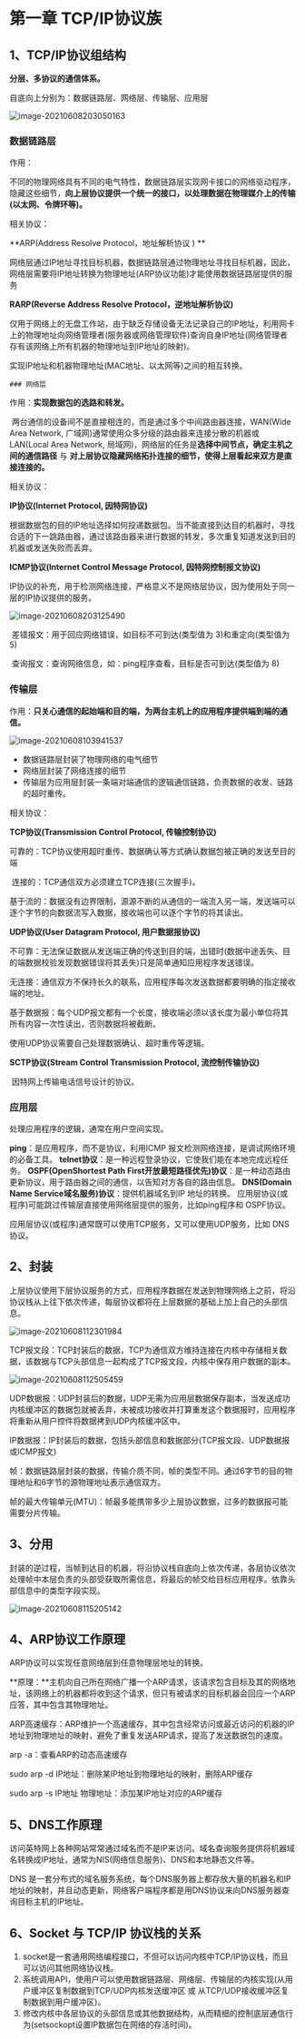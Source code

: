 # 第一章 TCP/IP协议族
## 1、TCP/IP协议组结构

**分层、多协议的通信体系。**

自底向上分别为：数据链路层、网络层、传输层、应用层

![image-20210608203050163](./Pic/01.png)

### 数据链路层

作用：

​	不同的物理网络具有不同的电气特性，数据链路层实现网卡接口的网络驱动程序，隐藏这些细节，**向上层协议提供一个统一的接口，以处理数据在物理媒介上的传输(以太网、令牌环等)。**

相关协议：

**ARP(Address Resolve Protocol，地址解析协议 ) **

​	网络层通过IP地址寻找目标机器，数据链路层通过物理地址寻找目标机器，因此，网络层需要将IP地址转换为物理地址(ARP协议功能)才能使用数据链路层提供的服务

**RARP(Reverse Address Resolve Protocol，逆地址解析协议)**

​	仅用于网络上的无盘工作站，由于缺乏存储设备无法记录自己的IP地址，利用网卡上的物理地址向网络管理者(服务器或网络管理软件)查询自身IP地址(网络管理者存有该网络上所有机器的物理地址到IP地址的映射)。

实现IP地址和机器物理地址(MAC地址、以太网等)之间的相互转换。

	### 网络层

作用：**实现数据包的选路和转发。**

​	两台通信的设备间不是直接相连的，而是通过多个中间路由器连接，WAN(Wide Area Network, 广域网)通常使用众多分级的路由器来连接分散的机器或LAN(Local Area Network, 局域网)，网络层的任务是**选择中间节点，确定主机之间的通信路径** 与 **对上层协议隐藏网络拓扑连接的细节，使得上层看起来双方是直接连接的。**

相关协议：

**IP协议(Internet Protocol, 因特网协议)**

​	根据数据包的目的IP地址选择如何投递数据包。当不能直接到达目的机器时，寻找合适的下一跳路由器，通过该路由器来进行数据的转发，多次重复知道发送到目的机器或发送失败而丢弃。

**ICMP协议(Internet Control Message Protocol, 因特网控制报文协议)**

​	IP协议的补充，用于检测网络连接，严格意义不是网络层协议，因为使用处于同一层的IP协议提供的服务。

![image-20210608203125490](./Pic/02.png)

​	差错报文：用于回应网络错误，如目标不可到达(类型值为 3)和重定向(类型值为 5)

​	查询报文：查询网络信息，如：ping程序查看，目标是否可到达(类型值为 8)

### 传输层

作用：**只关心通信的起始端和目的端，为两台主机上的应用程序提供端到端的通信。**

![image-20210608103941537](./Pic/03.png)

* 数据链路层封装了物理网络的电气细节
* 网络层封装了网络连接的细节
* 传输层为应用层封装一条端对端通信的逻辑通信链路，负责数据的收发、链路的超时重传。

相关协议：

**TCP协议(Transmission Control Protocol, 传输控制协议)**

​	可靠的：TCP协议使用超时重传、数据确认等方式确认数据包被正确的发送至目的端

​	连接的：TCP通信双方必须建立TCP连接(三次握手)。

​	基于流的：数据没有边界限制，源源不断的从通信的一端流入另一端，发送端可以逐个字节的向数据流写入数据，接收端也可以逐个字节的将其读出。

**UDP协议(User Datagram Protocol, 用户数据报协议)**

​	不可靠：无法保证数据从发送端正确的传送到目的端，出错时(数据中途丢失、目的端数据校验发现数据错误将其丢失)只是简单通知应用程序发送错误。

​	无连接：通信双方不保持长久的联系，应用程序每次发送数据都要明确的指定接收端的地址。

​	基于数据报：每个UDP报文都有一个长度，接收端必须以该长度为最小单位将其所有内容一次性读出，否则数据将被截断。

使用UDP协议需要自己处理数据确认、超时重传等逻辑。

**SCTP协议(Stream Control Transmission Protocol, 流控制传输协议)**

​	因特网上传输电话信号设计的协议。

### 应用层

处理应用程序的逻辑，通常在用户空间实现。

**ping**：是应用程序，而不是协议，利用ICMP 报文检测网络连接，是调试网络环境的必备工具。
**telnet协议**：是一种远程登录协议，它使我们能在本地完成远程任务。
**OSPF(OpenShortest Path First开放最短路径优先)协议**：是一种动态路由更新协议，用于路由器之间的通信，以告知对方各自的路由信息。
 **DNS(Domain Name Service域名服务)协议**：提供机器域名到IP 地址的转换。
应用层协议(或程序)可能跳过传输层直接使用网络层提供的服务，比如ping程序和 OSPF协议。

应用层协议(或程序)通常既可以使用TCP服务，又可以使用UDP服务，比如 DNS协议。

## 2、封装

上层协议使用下层协议服务的方式，应用程序数据在发送到物理网络上之前，将沿协议栈从上往下依次传递，每层协议都将在上层数据的基础上加上自己的头部信息。

![image-20210608112301984](./Pic/04.png)

TCP报文段：TCP封装后的数据，TCP为通信双方维持连接在内核中存储相关数据，该数据与TCP头部信息一起构成了TCP报文段，内核中保存用户数据的副本。

![image-20210608112505459](./Pic/05.png)

UDP数据报：UDP封装后的数据，UDP无需为应用层数据保存副本，当发送成功内核缓冲区的数据包就被丢弃，未被成功接收并打算重发这个数据报时，应用程序将重新从用户控件将数据拷到UDP内核缓冲区中。

IP数据报：IP封装后的数据，包括头部信息和数据部分(TCP报文段、UDP数据报或ICMP报文)

帧：数据链路层封装的数据，传输介质不同，帧的类型不同。通过6字节的目的物理地址和6字节的源物理地址表示通信双方。

帧的最大传输单元(MTU)：帧最多能携带多少上层协议数据，过多的数据报可能需要分片传输。

## 3、分用

封装的逆过程，当帧到达目的机器，将沿协议栈自底向上依次传递，各层协议依次处理帧中本层负责的头部受获取所需信息，将最后的帧交给目标应用程序。依靠头部信息中的类型字段实现。

![image-20210608115205142](./Pic/06.png)

## 4、ARP协议工作原理

ARP协议可以实现任意网络层到任意物理层地址的转换。

**原理：**主机向自己所在网络广播一个ARP请求，该请求包含目标及其的网络地址，该网络上的机器都将收到这个请求，但只有被请求的目标机器会回应一个ARP应答，其中包含其物理地址。

ARP高速缓存：ARP维护一个高速缓存，其中包含经常访问或最近访问的机器的IP地址到物理地址的映射，避免了重复发送ARP请求，提高了发送数据包的速度。

arp -a：查看ARP的动态高速缓存

sudo arp -d IP地址：删除某IP地址到物理地址的映射，删除ARP缓存

sudo arp -s IP地址	物理地址：添加某IP地址对应的ARP缓存

## 5、DNS工作原理

访问英特网上各种网站常常通过域名而不是IP来访问。域名查询服务提供将机器域名转换成IP地址，通常为NIS(网络信息服务)、DNS和本地静态文件等。

DNS 是一套分布式的域名服务系统，每个DNS服务器上都存放大量的机器名和IP地址的映射，并且动态更新，网络客户端程序都是用DNS协议来向DNS服务器查询目标主机的IP地址。

## 6、Socket 与 TCP/IP 协议栈的关系

1. socket是一套通用网络编程接口，不但可以访问内核中TCP/IP协议栈，而且可以访问其他网络协议栈。
2. 系统调用API，使用户可以使用数据链路层、网络层、传输层的内核实现(从用户缓冲区复制数据到TCP/UDP内核发送缓冲区 或 从TCP/UDP接收缓冲区复制数据到用户缓冲区)。
3. 修改内核中各层协议的头部信息或其他数据结构，从而精细的控制底层通信行为(setsockopt设置IP数据包在网络的存活时间)。

